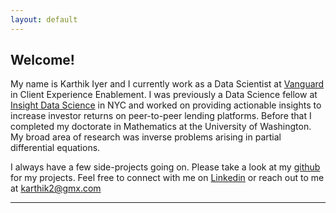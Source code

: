 ```yaml
---
layout: default
---
```


## Welcome!

My name is Karthik Iyer and I currently work as a Data Scientist at [Vanguard](https://en.wikipedia.org/wiki/The_Vanguard_Group) in Client Experience Enablement. I was previously a Data Science fellow at [Insight Data Science](https://www.insightdatascience.com/) in NYC and worked on providing actionable insights to increase investor returns on peer-to-peer lending platforms. Before that I completed my doctorate in Mathematics at the University of Washington. My broad area of research was inverse problems arising in partial differential equations.  

I always have a few side-projects going on. Please take a look at my [github](https://github.com/iyer-karthik) for my projects. Feel free  to connect with me on [Linkedin](https://www.linkedin.com/in/iyer-karthik/) or reach out to me at <karthik2@gmx.com>
 
 
---
